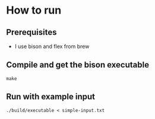 # How to run

## Prerequisites

- I use bison and flex from brew

## Compile and get the bison executable

```
make
```

## Run with example input

```
./build/executable < simple-input.txt
```
